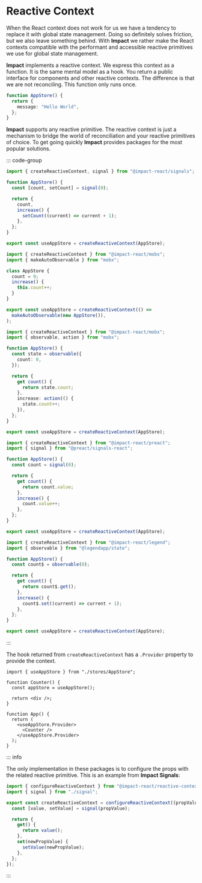 # Reactive Context

When the React context does not work for us we have a tendency to replace it with global state management. Doing so definitely solves friction, but we also leave something behind. With **Impact** we rather make the React contexts compatible with the performant and accessible reactive primitives we use for global state management.

**Impact** implements a reactive context. We express this context as a function. It is the same mental model as a hook. You return a public interface for components and other reactive contexts. The difference is that we are not reconciling. This function only runs once.

```ts
function AppStore() {
  return {
    message: "Hello World",
  };
}
```

**Impact** supports any reactive primitive. The reactive context is just a mechanism to bridge the world of reconciliation and your reactive primitives of choice. To get going quickly **Impact** provides packages for the most popular solutions.

::: code-group

```ts [Impact Signals]
import { createReactiveContext, signal } from "@impact-react/signals";

function AppStore() {
  const [count, setCount] = signal(0);

  return {
    count,
    increase() {
      setCount((current) => current + 1);
    },
  };
}

export const useAppStore = createReactiveContext(AppStore);
```

```ts [Mobx (OO)]
import { createReactiveContext } from "@impact-react/mobx";
import { makeAutoObservable } from "mobx";

class AppStore {
  count = 0;
  increase() {
    this.count++;
  }
}

export const useAppStore = createReactiveContext(() =>
  makeAutoObservable(new AppStore()),
);
```

```ts [Mobx]
import { createReactiveContext } from "@impact-react/mobx";
import { observable, action } from "mobx";

function AppStore() {
  const state = observable({
    count: 0,
  });

  return {
    get count() {
      return state.count;
    },
    increase: action(() {
      state.count++;
    }),
  };
}

export const useAppStore = createReactiveContext(AppStore);
```

```ts [Preact Signals]
import { createReactiveContext } from "@impact-react/preact";
import { signal } from "@preact/signals-react";

function AppStore() {
  const count = signal(0);

  return {
    get count() {
      return count.value;
    },
    increase() {
      count.value++;
    },
  };
}

export const useAppStore = createReactiveContext(AppStore);
```

```ts [Legend State]
import { createReactiveContext } from "@impact-react/legend";
import { observable } from "@legendapp/state";

function AppStore() {
  const count$ = observable(0);

  return {
    get count() {
      return count$.get();
    },
    increase() {
      count$.set((current) => current + 1);
    },
  };
}

export const useAppStore = createReactiveContext(AppStore);
```

:::

The hook returned from `createReactiveContext` has a `.Provider` property to provide the context.

```tsx
import { useAppStore } from "./stores/AppStore";

function Counter() {
  const appStore = useAppStore();

  return <div />;
}

function App() {
  return (
    <useAppStore.Provider>
      <Counter />
    </useAppStore.Provider>
  );
}
```

::: info

The only implementation in these packages is to configure the props with the related reactive primitive. This is an example from **Impact Signals**:

```ts
import { configureReactiveContext } from "@impact-react/reactive-context";
import { signal } from "./signal";

export const createReactiveContext = configureReactiveContext((propValue) => {
  const [value, setValue] = signal(propValue);

  return {
    get() {
      return value();
    },
    set(newPropValue) {
      setValue(newPropValue);
    },
  };
});
```

:::
